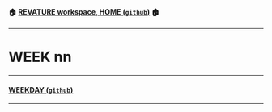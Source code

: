 #### :house: [REVATURE workspace, HOME (`github`)](https://github.com/joedonline/REVATURE__workspace)  :house:

---
# WEEK nn

---
#### [WEEKDAY (`github`)](https://github.com/joedonline/REVATURE__workspace/tree/master/WEEK__nn/__nn_WEEKDAY)

---
